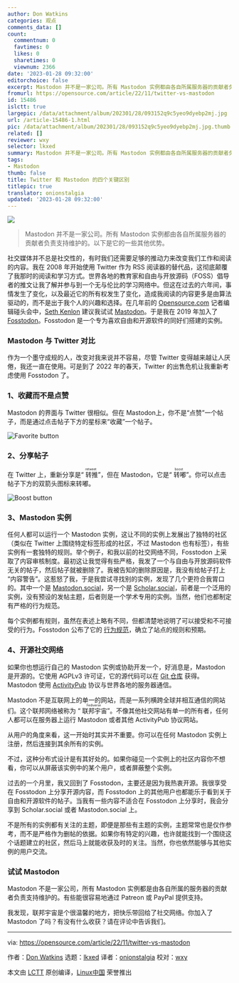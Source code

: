 ```yaml
---
author: Don Watkins
categories: 观点
comments_data: []
count:
  commentnum: 0
  favtimes: 0
  likes: 0
  sharetimes: 0
  viewnum: 2366
date: '2023-01-28 09:32:00'
editorchoice: false
excerpt: Mastodon 并不是一家公司。所有 Mastodon 实例都由各自所属服务器的贡献者负责支持维护的。以下是它的一些其他优势。
fromurl: https://opensource.com/article/22/11/twitter-vs-mastodon
id: 15486
islctt: true
largepic: /data/attachment/album/202301/28/093152q9c5yeo9dyebp2mj.jpg
url: /article-15486-1.html
pic: /data/attachment/album/202301/28/093152q9c5yeo9dyebp2mj.jpg.thumb.jpg
related: []
reviewer: wxy
selector: lkxed
summary: Mastodon 并不是一家公司。所有 Mastodon 实例都由各自所属服务器的贡献者负责支持维护的。以下是它的一些其他优势。
tags:
- Mastodon
thumb: false
title: Twitter 和 Mastodon 的四个关键区别
titlepic: true
translator: onionstalgia
updated: '2023-01-28 09:32:00'
---
```


![](/data/attachment/album/202301/28/093152q9c5yeo9dyebp2mj.jpg)



> 
> Mastodon 并不是一家公司。所有 Mastodon 实例都由各自所属服务器的贡献者负责支持维护的。以下是它的一些其他优势。
> 
> 
> 


社交媒体并不总是社交性的，有时我们还需要足够的推动力来改变我们工作和阅读的内容。我在 2008 年开始使用 Twitter 作为 RSS 阅读器的替代品，这彻底颠覆了我那时的阅读和学习方式。世界各地的教育家和自由与开放源码（FOSS）倡导者的推文让我了解并参与到一个无与伦比的学习网络中。但这在过去的六年间，事情发生了变化，以及最近它的所有权发生了变化，造成我阅读的内容更多是由算法驱动的，而不是出于我个人的兴趣和选择。在几年前的 [Opensource.com](http://Opensource.com) 记者编辑碰头会中，[Seth Kenlon](https://opensource.com/users/seth) 建议我试试 [Mastodon](https://joinmastodon.org/)。于是我在 2019 年加入了 [Fosstodon](https://fosstodon.org/about/)。Fosstodon 是一个专为喜欢自由和开源软件的同好们搭建的实例。


### Mastodon 与 Twitter 对比


作为一个墨守成规的人，改变对我来说并不容易，尽管 Twitter 变得越来越让人厌倦，我还一直在使用。可是到了 2022 年的春天，Twitter 的出售危机让我重新考虑使用 Fosstodon 了。


### 1、收藏而不是点赞


Mastodon 的界面与 Twitter 很相似。但在 Mastodon上，你不是“点赞”一个帖子，而是通过点击帖子下方的星标来“收藏”一个帖子。


![Favorite button](/data/attachment/album/202301/28/093244liigtfitbbgh5flp.jpg)


### 2、分享帖子


在 Twitter 上，重新分享是“<ruby> 转推 <rt>  retweet </rt></ruby>”，但在 Mastodon，它是“<ruby> 转嘟 <rt>  boost </rt></ruby>”。你可以点击帖子下方的双箭头图标来转嘟。


![Boost button](/data/attachment/album/202301/28/093250tmcqlmg7xrqcfqtw.jpg)


### 3、Mastodon 实例


任何人都可以运行一个 Mastodon 实例，这让不同的实例上发展出了独特的社区（类似在 Twitter 上围绕特定标签形成的社区，不过 Mastodon 也有标签），有些实例有一套独特的规则。举个例子，和我以前的社交网络不同，Fosstodon 上采取了内容审核制度。最初这让我觉得有些严格，我发了一个与自由与开放源码软件无关的帖子，然后帖子就被删除了。我被告知的删除原因是，我没有给帖子打上 “内容警告”。这惹怒了我，于是我尝试寻找别的实例，发现了几个更符合我胃口的。其中一个是 [Mastodon.social](https://mastodon.social/about)，另一个是 [Scholar.social](https://scholar.social/about/more)，前者是一个泛用的实例，没有预设的发帖主题，后者则是一个学术专用的实例。当然，他们也都制定有严格的行为规范。


每个实例都有规则，虽然在表述上略有不同，但都清楚地说明了可以接受和不可接受的行为。Fosstodon 公布了它的 [行为规范](https://hub.fosstodon.org/coc/)，确立了站点的规则和预期。


### 4、开源社交网络


如果你也想运行自己的 Mastodon 实例或协助开发一个，好消息是，Mastodon 是开源的。它使用 AGPLv3 许可证，它的源代码可以在 [Git 仓库](https://github.com/mastodon/mastodon) 获得。Mastodon 使用 [ActivityPub](https://en.wikipedia.org/wiki/ActivityPub) 协议与世界各地的服务器通信。


Mastodon 不是互联网上的单一的网站，而是一系列横跨全球并相互通信的网站们。这个联邦网络被称为 “<ruby> 联邦宇宙 <rt>  Fediverse </rt></ruby>”。不像其他社交网站有单一的所有者，任何人都可以在服务器上运行 Mastodon 或者其他 ActivityPub 协议网站。


从用户的角度来看，这一开始时其实并不重要。你可以在任何 Mastodon 实例上注册，然后连接到其余所有的实例。


不过，这种分布式设计是有其好处的。如果你碰见一个实例上的社区内容你不想看，你可以从屏蔽该实例中的某个用户，或者屏蔽整个实例。


过去的一个月里，我又回到了 Fosstodon，主要还是因为我热衷开源。我很享受在 Fosstodon 上分享开源内容，而 Fosstodon 上的其他用户也都能乐于看到关于自由和开源软件的帖子。当我有一些内容不适合在 Fosstodon 上分享时，我会分享到 Scholar.social 或者 Mastodon.social 上。


不是所有的实例都有关注的主题，即便是那些有主题的实例，主题常常也是仅作参考，而不是严格作为删帖的依据。如果你有特定的兴趣，也许就能找到一个围绕这个话题建立的社区，然后马上就能收获及时的关注。当然，你也依然能够与其他实例的用户交流。


### 试试 Mastodon


Mastodon 不是一家公司，所有 Mastodon 实例都是由各自所属的服务器的贡献者负责支持维护的。有些能很容易地通过 Patreon 或 PayPal 提供支持。


我发现，联邦宇宙是个很温馨的地方，把快乐带回给了社交网络。你加入了 Mastodon 了吗？有没有什么收获？请在评论中告诉我们。




---


via: <https://opensource.com/article/22/11/twitter-vs-mastodon>


作者：[Don Watkins](https://opensource.com/users/don-watkins) 选题：[lkxed](https://github.com/lkxed) 译者：[onionstalgia](https://github.com/onionstalgia) 校对：[wxy](https://github.com/wxy)


本文由 [LCTT](https://github.com/LCTT/TranslateProject) 原创编译，[Linux中国](https://linux.cn/) 荣誉推出